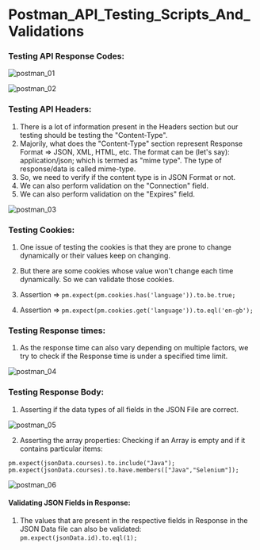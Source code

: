 # Postman_API_Testing_Scripts_And_Validations

### Testing API Response Codes: 

![postman_01](https://github.com/ss-shrishi2000/Postman_API_Testing_Scripts_And_Validations/assets/65821403/dae43cc6-fb02-4ae9-a84c-574f1e785253)


![postman_02](https://github.com/ss-shrishi2000/Postman_API_Testing_Scripts_And_Validations/assets/65821403/77212292-dc2e-41d7-9712-f7f8789fbf51)


### Testing API Headers:

1. There is a lot of information present in the Headers section but our testing should be testing the "Content-Type".
2. Majorily, what does the "Content-Type" section represent Response Format => JSON, XML, HTML, etc. The format can be (let's say): application/json;  which is termed as "mime type". The type of response/data is called mime-type.
3. So, we need to verify if the content type is in JSON Format or not.
4. We can also perform validation on the "Connection" field.
5. We can also perform validation on the "Expires" field.


![postman_03](https://github.com/ss-shrishi2000/Postman_API_Testing_Scripts_And_Validations/assets/65821403/8e9be22e-659f-47c5-84ef-ca05e34bfdbf)


### Testing Cookies:

1. One issue of testing the cookies is that they are prone to change dynamically or their values keep on changing.
2. But there are some cookies whose value won't change each time dynamically. So we can validate those cookies.

3. Assertion => `pm.expect(pm.cookies.has('language')).to.be.true;`
4. Assertion => `pm.expect(pm.cookies.get('language')).to.eql('en-gb');`

### Testing Response times:

1. As the response time can also vary depending on multiple factors, we try to check if the Response time is under a specified time limit.



![postman_04](https://github.com/ss-shrishi2000/Postman_API_Testing_Scripts_And_Validations/assets/65821403/b114f1c3-fb36-459f-bf53-524dcd3f1385)

### Testing Response Body:

1. Asserting if the data types of all fields in the JSON File are correct.


![postman_05](https://github.com/ss-shrishi2000/Postman_API_Testing_Scripts_And_Validations/assets/65821403/0f07cef1-ba38-44c6-9e74-6c4beef97678)

2. Asserting the array properties: Checking if an Array is empty and if it contains particular items:

`pm.expect(jsonData.courses).to.include("Java");`
`pm.expect(jsonData.courses).to.have.members(["Java","Selenium"]);`


![postman_06](https://github.com/ss-shrishi2000/Postman_API_Testing_Scripts_And_Validations/assets/65821403/cdae2813-3ece-417a-b6af-3916c5baf012)

#### Validating JSON Fields in Response:

1. The values that are present in the respective fields in Response in the JSON Data file can also be validated:
 `pm.expect(jsonData.id).to.eql(1);`

